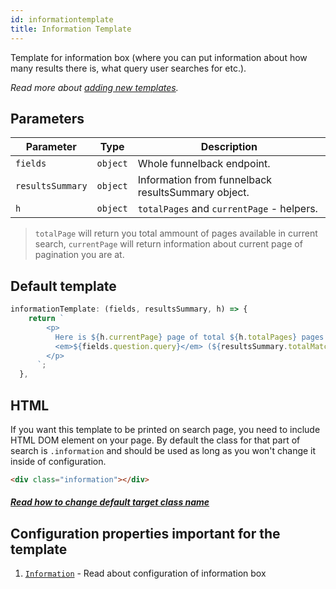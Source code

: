 ```yaml
---
id: informationtemplate
title: Information Template
---
```


Template for information box (where you can put information about how many results there is, what query user searches for etc.).

_Read more about [adding new templates](2-templates-0-overview.md#adding-new-templates)._

## Parameters

| Parameter 	  | Type 	     | Description |
|-------------	|----------- |--------------	|
| `fields` | `object` | Whole funnelback endpoint. |
| `resultsSummary` | `object` | Information from funnelback resultsSummary object. |
| `h` | `object` | `totalPages` and `currentPage` - helpers. |

> `totalPage` will return you total ammount of pages available in current search, `currentPage` will return information about current page of pagination you are at.

## Default template

```js
informationTemplate: (fields, resultsSummary, h) => {
    return `
        <p>
          Here is ${h.currentPage} page of total ${h.totalPages} pages for 
          <em>${fields.question.query}</em> (${resultsSummary.totalMatching} results total)
        </p>
      `;
  },
```

## HTML

If you want this template to be printed on search page, you need to include HTML DOM element on your page. By default the class for that part of search is `.information` and should be used as long as you won't change it inside of configuration.

```html
<div class="information"></div>
```

##### [Read how to change default target class name](1-configuration-5-information.md#target-location-of-results-in-dom)

## Configuration properties important for the template

1. [`Information`](1-configuration-5-information.md) - Read about configuration of information box